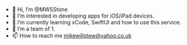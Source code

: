 - 👋 Hi, I’m @MWSStone
- 👀 I’m interested in developing apps for iOS/iPad devices.
- 🌱 I’m currently learning xCode, SwiftUI and how to use this service.
- 💞️ I’m a team of 1.
- 📫 How to reach me mikewillstew@yahoo.co.uk

<!---
MWSStone/MWSStone is a ✨ special ✨ repository because its `README.md` (this file) appears on your GitHub profile.
You can click the Preview link to take a look at your changes.
--->
